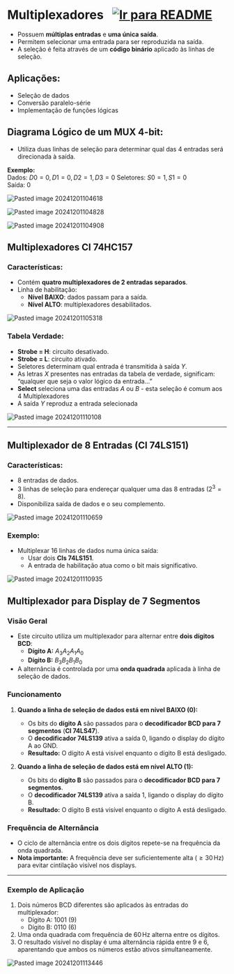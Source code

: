 # Multiplexadores &nbsp; [![Ir para README](https://img.shields.io/badge/Indice-Verde?style=for-the-badge)](../../README.md#indice)

- Possuem **múltiplas entradas** e **uma única saída**.
- Permitem selecionar uma entrada para ser reproduzida na saída.
- A seleção é feita através de um **código binário** aplicado às linhas de seleção.
## Aplicações:
- Seleção de dados
- Conversão paralelo-série
- Implementação de funções lógicas


## Diagrama Lógico de um MUX 4-bit:
- Utiliza duas linhas de seleção para determinar qual das 4 entradas será direcionada à saída.

**Exemplo:**  
Dados: $D0 = 0, D1 = 0, D2 = 1, D3 = 0$
Seletores: $S0 = 1, S1 = 0$  
Saída: $0$

![Pasted image 20241201104618](https://github.com/user-attachments/assets/488b3c11-afcb-4d97-b8c8-f2aeb46c3649)

![Pasted image 20241201104828](https://github.com/user-attachments/assets/e0db6f52-6495-4b01-858e-e30f7e9feab5)

![Pasted image 20241201104908](https://github.com/user-attachments/assets/d4ee740c-4956-473a-8850-aeaeac761b5f)


## Multiplexadores CI 74HC157

### Características:
- Contém **quatro multiplexadores de 2 entradas separados**.
- Linha de habilitação:
  - **Nível BAIXO**: dados passam para a saída.
  - **Nível ALTO**: multiplexadores desabilitados.

![Pasted image 20241201105318](https://github.com/user-attachments/assets/f80e05b5-5fcb-4b98-a0d4-5adb5004dc42)

### Tabela Verdade:
- **Strobe = H**: circuito desativado.
- **Strobe = L**: circuito ativado.
- Seletores determinam qual entrada é transmitida à saída $Y$.
- As letras $X$ presentes nas entradas da tabela de verdade, significam: “qualquer que seja o valor lógico da entrada...” 
- **Select** seleciona uma das entradas $A$ ou $B$ - esta seleção é comum aos 4 Multiplexadores
- A saída $Y$ reproduz a entrada selecionada

![Pasted image 20241201110108](https://github.com/user-attachments/assets/2b36eadb-79e7-4570-ac7e-a5a78335e4f5)


---

## Multiplexador de 8 Entradas (CI 74LS151)

### Características:
- 8 entradas de dados.
- 3 linhas de seleção para endereçar qualquer uma das 8 entradas ($2^3 = 8$).
- Disponibiliza saída de dados e o seu complemento.

![Pasted image 20241201110659](https://github.com/user-attachments/assets/a8db1c03-a4bd-4099-9c20-6f438ef20825)

### Exemplo:
- Multiplexar 16 linhas de dados numa única saída:
  - Usar dois **CIs 74LS151**.
  - A entrada de habilitação atua como o bit mais significativo.

![Pasted image 20241201110935](https://github.com/user-attachments/assets/989845c2-cba0-47d3-81af-2ee48d1600fd)


## Multiplexador para Display de 7 Segmentos

### Visão Geral
- Este circuito utiliza um multiplexador para alternar entre **dois dígitos BCD**:
  - **Dígito A:** $A_3A_2A_1A_0$
  - **Dígito B:** $B_3B_2B_1B_0$
- A alternância é controlada por uma **onda quadrada** aplicada à linha de seleção de dados.

### Funcionamento
1. **Quando a linha de seleção de dados está em nível BAIXO (0):**
   - Os bits do **dígito A** são passados para o **decodificador BCD para 7 segmentos** (**CI 74LS47**).
   - O **decodificador 74LS139** ativa a saída 0, ligando o display do dígito A ao GND.
   - **Resultado:** O dígito A está visível enquanto o dígito B está desligado.

2. **Quando a linha de seleção de dados está em nível ALTO (1):**
   - Os bits do **dígito B** são passados para o **decodificador BCD para 7 segmentos**.
   - O **decodificador 74LS139** ativa a saída 1, ligando o display do dígito B.
   - **Resultado:** O dígito B está visível enquanto o dígito A está desligado.

### Frequência de Alternância
- O ciclo de alternância entre os dois dígitos repete-se na frequência da onda quadrada.
- **Nota importante:** A frequência deve ser suficientemente alta ($\geq 30\, \text{Hz}$) para evitar cintilação visível nos displays.

---

### Exemplo de Aplicação
1. Dois números BCD diferentes são aplicados às entradas do multiplexador:
   - Dígito A: $1001$ (9)
   - Dígito B: $0110$ (6)
2. Uma onda quadrada com frequência de $60\, \text{Hz}$ alterna entre os dígitos.
3. O resultado visível no display é uma alternância rápida entre 9 e 6, aparentando que ambos os números estão ativos simultaneamente.


![Pasted image 20241201113446](https://github.com/user-attachments/assets/11f916f5-9e16-4c6b-b3a0-78a8bc395798)

